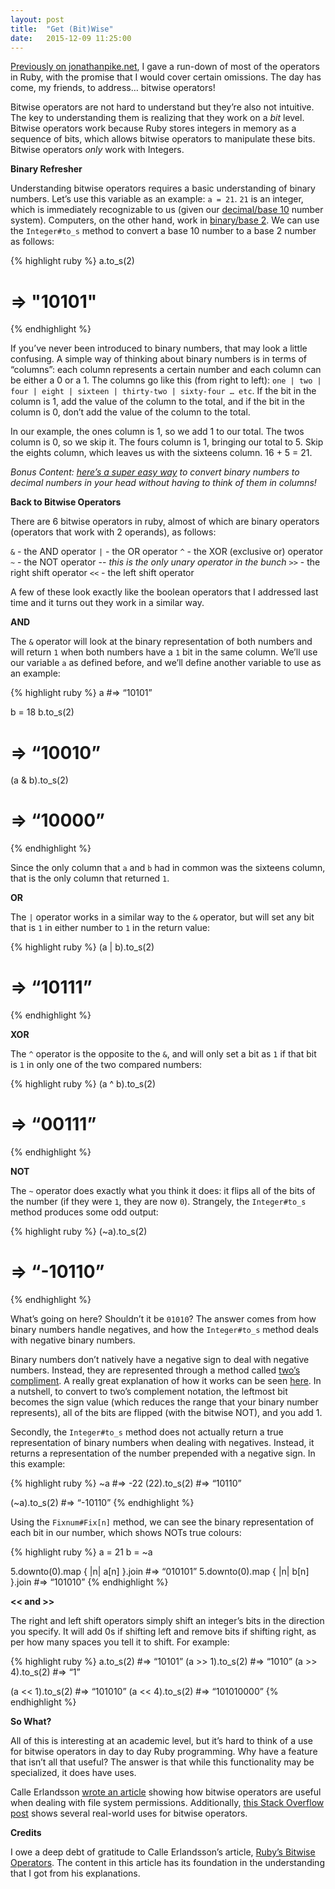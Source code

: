 ```yaml
---
layout: post
title:  "Get (Bit)Wise"
date:   2015-12-09 11:25:00
---
```


[Previously on jonathanpike.net](http://jonathanpike.net/2015/11/24/Smooth-Ruby-Operators.html), I gave a run-down of most of the operators in Ruby, with the promise that I would cover certain omissions.  The day has come, my friends, to address… bitwise operators!  

Bitwise operators are not hard to understand but they’re also not intuitive.  The key to understanding them is realizing that they work on a _bit_ level.  Bitwise operators work because Ruby stores integers in memory as a sequence of bits, which allows bitwise operators to manipulate these bits.  Bitwise operators _only_ work with Integers. 

**Binary Refresher**

Understanding bitwise operators requires a basic understanding of binary numbers.  Let’s use this variable as an example: `a = 21`.  `21` is an integer, which is immediately recognizable to us (given our [decimal/base 10](https://en.wikipedia.org/wiki/Decimal) number system).  Computers, on the other hand, work in [binary/base 2](https://en.wikipedia.org/wiki/Binary_number).  We can use the `Integer#to_s` method to convert a base 10 number to a base 2 number as follows: 

{% highlight ruby %}
a.to_s(2)
# => "10101"
{% endhighlight %}

If you’ve never been introduced to binary numbers, that may look a little confusing.  A simple way of thinking about binary numbers is in terms of “columns”: each column represents a certain number and each column can be either a 0 or a 1.  The columns go like this (from right to left): `one | two | four | eight | sixteen | thirty-two | sixty-four … etc`.  If the bit in the column is 1, add the value of the column to the total, and if the bit in the column is 0, don’t add the value of the column to the total. 

In our example, the ones column is 1, so we add 1 to our total.  The twos column is 0, so we skip it.  The fours column is 1, bringing our total to 5.  Skip the eights column, which leaves us with the sixteens column. 16 + 5 = 21. 

_Bonus Content:  [here’s a super easy way](http://www.zenoli.net/2007/03/quickly-convert-binary-to-decimal-in-your-head/) to convert binary numbers to decimal numbers in your head without having to think of them in columns!_

**Back to Bitwise Operators**

There are 6 bitwise operators in ruby, almost of which are binary operators (operators that work with 2 operands), as follows: 

`&` - the AND operator
`|` - the OR operator
`^` - the XOR (exclusive or) operator
`~` - the NOT operator -- _this is the only unary operator in the bunch_
`>>` - the right shift operator
`<<` - the left shift operator

A few of these look exactly like the boolean operators that I addressed last time and it turns out they work in a similar way.

**AND**

The `&` operator will look at the binary representation of both numbers and will return `1` when both numbers have a `1` bit in the same column.  We’ll use our variable `a` as defined before, and we’ll define another variable to use as an example: 

{% highlight ruby %}
a #=> “10101”

b = 18
b.to_s(2)
# => “10010”

(a & b).to_s(2) 
# => “10000”
{% endhighlight %}

Since the only column that `a` and `b` had in common was the sixteens column, that is the only column that returned `1`. 

**OR**

The `|` operator works in a similar way to the `&` operator, but will set any bit that is `1` in either number to `1` in the return value: 

{% highlight ruby %}
(a | b).to_s(2)
# => “10111”
{% endhighlight %}

**XOR**

The `^` operator is the opposite to the `&`, and will only set a bit as `1` if that bit is `1` in only one of the two compared numbers: 

{% highlight ruby %}
(a ^ b).to_s(2)
# => “00111”
{% endhighlight %}

**NOT**

The `~` operator does exactly what you think it does: it  flips all of the bits of the number (if they were `1`, they are now `0`).  Strangely, the `Integer#to_s` method produces some odd output: 

{% highlight ruby %}
(~a).to_s(2)
# => “-10110”
{% endhighlight %}
  
What’s going on here?  Shouldn’t it be `01010`? The answer comes from how binary numbers handle negatives, and how the `Integer#to_s` method deals with negative binary numbers. 

Binary numbers don’t natively have a negative sign to deal with negative numbers.  Instead, they are represented through a method called [two’s compliment](https://en.wikipedia.org/wiki/Two%27s_complement).  A really great explanation of how it works can be seen [here](https://www.youtube.com/watch?v=ZLA0Ahymiv8).  In a nutshell, to convert to two’s complement notation, the leftmost bit becomes the sign value (which reduces the range that your binary number represents), all of the bits are flipped (with the bitwise NOT), and you add 1.  

Secondly, the `Integer#to_s` method does not actually return a true representation of binary numbers when dealing with negatives.  Instead, it returns a representation of the number prepended with a negative sign.  In this example: 

{% highlight ruby %}
~a #=> -22
(22).to_s(2) #=> “10110”

(~a).to_s(2) #=> “-10110”
{% endhighlight %}

Using the `Fixnum#Fix[n]` method, we can see the binary representation of each bit in our number, which shows NOTs true colours: 

{% highlight ruby %}
a = 21
b = ~a

5.downto(0).map { |n| a[n] }.join #=> “010101”
5.downto(0).map { |n| b[n] }.join #=> “101010”
{% endhighlight %}

**<< and >>**

The right and left shift operators simply shift an integer’s bits in the direction you specify.  It will add 0s if shifting left and remove bits if shifting right, as per how many spaces you tell it to shift.  For example: 

{% highlight ruby %}
a.to_s(2) #=> “10101”
(a >> 1).to_s(2) #=> “1010”
(a >> 4).to_s(2) #=> “1”

(a << 1).to_s(2) #=> “101010”
(a << 4).to_s(2) #=> “101010000”
{% endhighlight %}

**So What?**

All of this is interesting at an academic level, but it’s hard to think of a use for bitwise operators in day to day Ruby programming.  Why have a feature that isn’t all that useful?  The answer is that while this functionality may be specialized, it does have uses.  

Calle Erlandsson [wrote an article](http://www.calleerlandsson.com/2015/02/16/flags-bitmasks-and-unix-file-system-permissions-in-ruby/) showing how bitwise operators are useful when dealing with file system permissions.  Additionally, [this Stack Overflow post](http://stackoverflow.com/questions/2096916/real-world-use-cases-of-bitwise-operators) shows several real-world uses for bitwise operators. 

**Credits**

I owe a deep debt of gratitude to Calle Erlandsson’s article, [Ruby’s Bitwise Operators](http://www.calleerlandsson.com/2014/02/06/rubys-bitwise-operators/).  The content in this article has its foundation in the understanding that I got from his explanations.  

